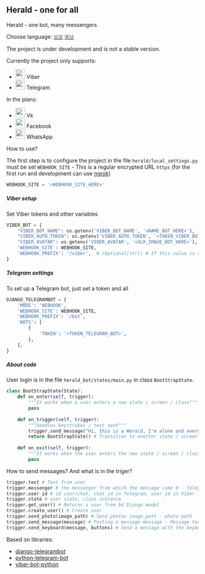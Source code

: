 ## Herald - one for all
Herald - one bot, many messengers

Choose language: [:us:](readme.md) [:ru:](readme_rus.md)

 

The project is under development and is not a stable version.

Currently the project only supports:
- <img src="https://www.securitylab.ru/upload/iblock/65d/65d8b265716611fc4358aeb0a2b3e56e.png" width="25"> Viber 
- <img src="https://lh3.googleusercontent.com/u1DT1-_6FLTqldVf9fplZoMQ2leaP-Szgej3AuGXOjmUbaTbWWu8OxURE3QtmEgxam20R7yr3Q=w128-h128-e365" width="25"> Telegram 

In the plans: 
- <img src="http://primrep.ru/wp-content/uploads/2017/02/VK.jpg" width="25"> Vk
- <img src="https://infoinspired.com/wp-content/uploads/2014/02/facebook-friends.png" width="25"> Facebook
- <img src="https://cdn6.aptoide.com/imgs/4/6/1/461638042f6303c2860627f842116ccd_icon.png?w=256" width="25"> WhatsApp

How to use?

The first step is to configure the project in the file `herald/local_settings.py` must be set 
`WEBHOOK_SITE` - This is a regular encrypted URL `https` (for the first run and development can use [ngrok](https://ngrok.com/))
```python
WEBHOOK_SITE = '<WEBHOOK_SITE_HERE>' 
```
##### Viber setup
Set Viber tokens and other variables
 
```python
VIBER_BOT = {
    "VIBER_BOT_NAME": os.getenv('VIBER_BOT_NAME', '<NAME_BOT_HERE>'),
    "VIBER_AUTH_TOKEN": os.getenv('VIBER_AUTH_TOKEN', '<TOKEN_VIBER_BOT_HERE>'),
    "VIBER_AVATAR": os.getenv('VIBER_AVATAR', '<ULR_IMAGE_BOT_HERE>'),
    'WEBHOOK_SITE': WEBHOOK_SITE,
    'WEBHOOK_PREFIX': '/viber',  # (Optional[str]) # If this value is specified,
}
```
##### Telegram settings

To set up a Telegram bot, just set a token and all 

```python
DJANGO_TELEGRAMBOT = {
    'MODE': 'WEBHOOK',
    'WEBHOOK_SITE': WEBHOOK_SITE,
    'WEBHOOK_PREFIX': '/bot',
    'BOTS': [
        {
            'TOKEN': '<TOKEN_TELEGRAM_BOT>',
        },
    ],
}
```

##### About code

User login is in the file `herald_bot/states/main.py` in class `BootStrapState`.

```python
class BootStrapState(State):
    def on_enter(self, trigger):
        """It works when a user enters a new state / screen / class"""
        pass
        
    def on_trigger(self, trigger):
        """Handles keystrokes / text sent"""
        trigger.send_message("Hi, this is a Herald, I'm alone and everywhere")
        return BootStrapState() # Transition to another state / screen / class
        
    def on_exit(self, trigger):
        """It works when the user enters the new state / screen / class"""
        pass
```

How to send messages? And what is in the triger?

```python
trigger.text # Text from user 
trigger.messenger # the messenger from which the message came 0 - Telegram 1 - Viber 
trigger.user_id # id user/chat, chat_id in Telegram, user_id in Viber 
trigger.state # user state, class instance  
trigger.get_user() # Returns a user from bd Django model
trigger.create_user() # Create user
trigger.send_photo(image_path) # Send photos image_path - photo path
trigger.send_message(message) # Posting a message message - Message text
trigger.send_keyboard(message, buttons) # Send a message with the keyboard message - Message text buttons - text array
```

Based on libraries:
- [django-telegrambot](https://github.com/JungDev/django-telegrambot)
- [python-telegram-bot](https://github.com/python-telegram-bot/python-telegram-bot)
- [viber-bot-python](https://github.com/Viber/viber-bot-python)


